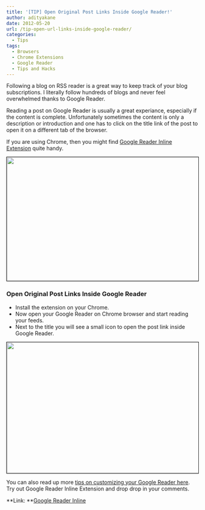 ```yaml
---
title: '[TIP] Open Original Post Links Inside Google Reader!'
author: adityakane
date: 2012-05-20
url: /tip-open-url-links-inside-google-reader/
categories:
  - Tips
tags:
  - Browsers
  - Chrome Extensions
  - Google Reader
  - Tips and Hacks
---
```

Following a blog on RSS reader is a great way to keep track of your blog subscriptions. I literally follow hundreds of blogs and never feel overwhelmed thanks to Google Reader.

Reading a post on Google Reader is usually a great experiance, especially if the content is complete. Unfortunately sometimes the content is only a description or introduction and one has to click on the title link of the post to open it on a different tab of the browser.

If you are using Chrome, then you might find <a href="https://chrome.google.com/webstore/detail/gbepkoahhgdoakfkhblgfdnhmhieghde" onclick="_gaq.push(['_trackEvent', 'outbound-article', 'https://chrome.google.com/webstore/detail/gbepkoahhgdoakfkhblgfdnhmhieghde', 'Google Reader Inline Extension']);" >Google Reader Inline Extension</a> quite handy.

<a href="http://devilsworkshop.org/tip-open-url-links-inside-google-reader/google_reader_inline_screenshot/" rel="attachment wp-att-57922"><img class="alignnone size-full wp-image-57922" style="border: 1px solid black;" title="Open Google Reader Links Inline" src="http://cdn.devilsworkshop.org/files/2012/05/Google_Reader_Inline_Screenshot.png" alt="" width="550" height="325" /></a>

### Open Original Post Links Inside Google Reader

  * Install the extension on your Chrome.
  * Now open your Google Reader on Chrome browser and start reading your feeds.
  * Next to the title you will see a small icon to open the post link inside Google Reader.

<a href="http://devilsworkshop.org/tip-open-url-links-inside-google-reader/google_reader_inline_links/" rel="attachment wp-att-57917"><img class="alignnone size-full wp-image-57917" style="border: 1px solid black;" title="Click to Open Links Inside Google Reader" src="http://cdn.devilsworkshop.org/files/2012/05/Google_reader_Inline_links.png" alt="" width="550" height="344" /></a>

You can also read up more [tips on customizing your Google Reader here][1]. Try out Google Reader Inline Extension and drop drop in your comments.

**Link: **<a href="https://chrome.google.com/webstore/detail/gbepkoahhgdoakfkhblgfdnhmhieghde" onclick="_gaq.push(['_trackEvent', 'outbound-article', 'https://chrome.google.com/webstore/detail/gbepkoahhgdoakfkhblgfdnhmhieghde', 'Google Reader Inline']);" >Google Reader Inline</a>

&nbsp;

 [1]: http://devilsworkshop.org/10-ways-spice-google-reader/
